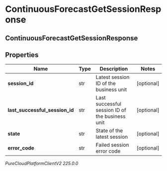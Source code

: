 # ContinuousForecastGetSessionResponse

## ContinuousForecastGetSessionResponse

## Properties

|Name | Type | Description | Notes|
|------------ | ------------- | ------------- | -------------|
| **session_id** | str | Latest session ID of the business unit | [optional] |
| **last_successful_session_id** | str | Last successful session ID of the business unit | [optional] |
| **state** | str | State of the latest session | [optional] |
| **error_code** | str | Failed session error code | [optional] |



_PureCloudPlatformClientV2 225.0.0_
